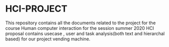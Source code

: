 # HCI-PROJECT
This repository contains all the documents related to the project for the course Human computer interaction for the session summer 2020
HCI proposal contains usecase , user and task analysis(both text and hierarchal based) for our project vending machine.
